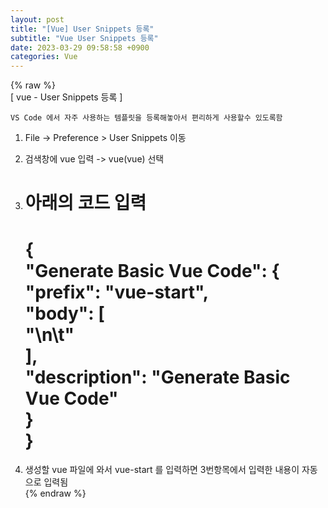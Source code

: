 ```yaml
---  
layout: post  
title: "[Vue] User Snippets 등록"  
subtitle: "Vue User Snippets 등록"  
date: 2023-03-29 09:58:58 +0900  
categories: Vue  
---  
```

{% raw %}  
[ vue - User Snippets 등록 ]  
  
	VS Code 에서 자주 사용하는 템플릿을 등록해놓아서 편리하게 사용할수 있도록함  
  
1. File -> Preference > User Snippets 이동  
  
2. 검색창에 vue 입력 -> vue(vue) 선택  
  
3. 아래의 코드 입력  
	=================================================================================================================  
	{  
	  "Generate Basic Vue Code": {  
		"prefix": "vue-start",  
		"body": [  
		  "<template>\n\t</template>\n\t<script>\n\texport default {\n\t\tdata() {\n\t\t\treturn {\n\t\t\t}\n\t\t}\n\t}\n</script>"  
		],  
		"description": "Generate Basic Vue Code"  
	  }  
	}  
	=================================================================================================================  
  
4. 생성할 vue 파일에 와서 vue-start 를 입력하면 3번항목에서 입력한 내용이 자동으로 입력됨  
{% endraw %}